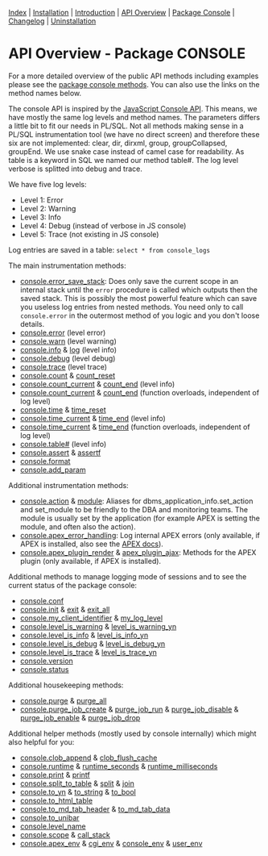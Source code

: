 <!-- nav -->

[Index](README.md)
| [Installation](installation.md)
| [Introduction](introduction.md)
| [API Overview](api-overview.md)
| [Package Console](package-console.md)
| [Changelog](changelog.md)
| [Uninstallation](uninstallation.md)

<!-- navstop -->

# API Overview - Package CONSOLE

For a more detailed overview of the public API methods including examples please
see the [package console methods](package-console.md). You can also use the
links on the method names below.

The console API is inspired by the [JavaScript Console
API](https://developers.google.com/web/tools/chrome-devtools/console/api). This
means, we have mostly the same log levels and method names. The parameters
differs a little bit to fit our needs in PL/SQL. Not all methods making sense in
a PL/SQL instrumentation tool (we have no direct screen) and therefore these six
are not implemented: clear, dir, dirxml, group, groupCollapsed, groupEnd. We use
snake case instead of camel case for readability. As table is a keyword in SQL
we named our method table#. The log level verbose is splitted into debug and
trace.

We have five log levels:

- Level 1: Error
- Level 2: Warning
- Level 3: Info
- Level 4: Debug (instead of verbose in JS console)
- Level 5: Trace (not existing in JS console)

Log entries are saved in a table: `select * from console_logs`

The main instrumentation methods:

- [console.error_save_stack](package-console.md#procedure-error_save_stack):
  Does only save the current scope in an internal stack until the `error`
  procedure is called which outputs then the saved stack. This is possibly the
  most powerful feature which can save you useless log entries from nested
  methods. You need only to call `console.error` in the outermost method of you
  logic and you don't loose details.
- [console.error](package-console.md#procedure-error) (level error)
- [console.warn](package-console.md#procedure-warn) (level warning)
- [console.info](package-console.md#procedure-info) &
  [log](package-console.md#procedure-log) (level info)
- [console.debug](package-console.md#procedure-debug) (level debug)
- [console.trace](package-console.md#procedure-trace) (level trace)
- [console.count](package-console.md#procedure-count) &
  [count_reset](package-console.md#procedure-count_reset)
- [console.count_current](package-console.md#procedure-count_current) &
  [count_end](package-console.md#procedure-count_end) (level info)
- [console.count_current](package-console.md#function-count_current) &
  [count_end](package-console.md#function-count_end) (function overloads, independent of log level)
- [console.time](package-console.md#procedure-time) &
  [time_reset](package-console.md#procedure-time_reset)
- [console.time_current](package-console.md#procedure-time_current) &
  [time_end](package-console.md#procedure-time_end) (level info)
- [console.time_current](package-console.md#function-time_current) &
  [time_end](package-console.md#function-time_end) (function overloads, independent of log level)
- [console.table#](package-console.md#procedure-table) (level info)
- [console.assert](package-console.md#procedure-assert) &
  [assertf](package-console.md#procedure-assertf)
- [console.format](package-console.md#function-format)
- [console.add_param](package-console.md#procedure-add_param)

Additional instrumentation methods:
 
- [console.action](package-console.md#procedure-action) &
  [module](package-console.md#procedure-module): Aliases for
  dbms_application_info.set_action and set_module to be friendly to the DBA and
  monitoring teams. The module is usually set by the application (for example
  APEX is setting the module, and often also the action).
- [console.apex_error_handling](package-console.md#function-apex_error_handling):
  Log internal APEX errors (only available, if APEX is installed, also see the
  [APEX
  docs](https://docs.oracle.com/en/database/oracle/application-express/20.2/aeapi/Example-of-an-Error-Handling-Function.html#GUID-2CD75881-1A59-4787-B04B-9AAEC14E1A82)).
- [console.apex_plugin_render](package-console.md#function-apex_plugin_render) &
  [apex_plugin_ajax](package-console.md#function-apex_plugin_ajax): Methods for
  the APEX plugin (only available, if APEX is installed).

Additional methods to manage logging mode of sessions and to see the current
status of the package console:

- [console.conf](package-console.md#procedure-conf)
- [console.init](package-console.md#procedure-init) &
  [exit](package-console.md#procedure-exit) &
  [exit_all](package-console.md#procedure-exit_all)
- [console.my_client_identifier](package-console.md#function-my_client_identifier) &
  [my_log_level](package-console.md#function-my_log_level)
- [console.level_is_warning](package-console.md#function-level_is_warning) &
  [level_is_warning_yn](package-console.md#function-level_is_warning_yn)
- [console.level_is_info](package-console.md#function-level_is_info) &
  [level_is_info_yn](package-console.md#function-level_is_info_yn)
- [console.level_is_debug](package-console.md#function-level_is_debug) &
  [level_is_debug_yn](package-console.md#function-level_is_debug_yn)
- [console.level_is_trace](package-console.md#function-level_is_trace) &
  [level_is_trace_yn](package-console.md#function-level_is_trace_yn)
- [console.version](package-console.md#function-version)
- [console.status](package-console.md#function-status)

Additional housekeeping methods:

- [console.purge](package-console.md#procedure-purge) &
  [purge_all](package-console.md#procedure-purge_all)
- [console.purge_job_create](package-console.md#procedure-purge_job_create) &
  [purge_job_run](package-console.md#procedure-purge_job_run) &
  [purge_job_disable](package-console.md#procedure-purge_job_disable) &
  [purge_job_enable](package-console.md#procedure-purge_job_enable) &
  [purge_job_drop](package-console.md#procedure-purge_job_drop)

Additional helper methods (mostly used by console internally) which might also
helpful for you:

- [console.clob_append](package-console.md#procedure-clob_append) &
  [clob_flush_cache](package-console.md#procedure-clob_flush_cache)
- [console.runtime](package-console.md#function-runtime) &
  [runtime_seconds](package-console.md#function-runtime_seconds) &
  [runtime_milliseconds](package-console.md#function-runtime_milliseconds)
- [console.print](package-console.md#procedure-print) &
  [printf](package-console.md#procedure-printf)
- [console.split_to_table](package-console.md#function-split_to_table) &
  [split](package-console.md#function-split) &
  [join](package-console.md#function-join)
- [console.to_yn](package-console.md#function-to_yn) &
  [to_string](package-console.md#function-to_string) &
  [to_bool](package-console.md#function-to_bool)
- [console.to_html_table](package-console.md#function-to_html_table)
- [console.to_md_tab_header](package-console.md#function-to_md_tab_header) &
  [to_md_tab_data](package-console.md#function-to_md_tab_data)
- [console.to_unibar](package-console.md#function-to_unibar)
- [console.level_name](package-console.md#function-level_name)
- [console.scope](package-console.md#function-scope) &
  [call_stack](package-console.md#function-call_stack)
- [console.apex_env](package-console.md#function-apex_env) &
  [cgi_env](package-console.md#function-cgi_env) &
  [console_env](package-console.md#function-console_env) &
  [user_env](package-console.md#function-user_env)
